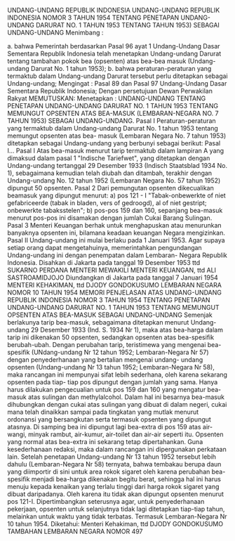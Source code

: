  UNDANG-UNDANG REPUBLIK INDONESIA UNDANG-UNDANG REPUBLIK INDONESIA NOMOR 3 TAHUN 1954 TENTANG PENETAPAN UNDANG-UNDANG DARURAT NO. 1 TAHUN 1953 TENTANG TAHUN 1953) SEBAGAI UNDANG-UNDANG
Menimbang :

a. bahwa Pemerintah berdasarkan Pasal 96 ayat 1 Undang-Undang Dasar Sementara Republik Indonesia telah menetapkan Undang-undang Darurat tentang tambahan pokok bea (opsenten) atas bea-bea masuk (Undang-undang Darurat No. 1 tahun 1953);
b. bahwa peraturan-peraturan yang termaktub dalam Undang-undang Darurat tersebut perlu ditetapkan sebagai Undang-undang;
Mengingat :
 Pasal 89 dan Pasal 97 Undang-Undang Dasar Sementara Republik Indonesia; Dengan persetujuan Dewan Perwakilan Rakyat
MEMUTUSKAN:
 Menetapkan : UNDANG-UNDANG TENTANG PENETAPAN UNDANG-UNDANG DARURAT NO. 1 TAHUN 1953 TENTANG MEMUNGUT OPSENTEN ATAS BEA-MASUK (LEMBARAN-NEGARA NO. 7 TAHUN 1953) SEBAGAI UNDANG-UNDANG.
Pasal I
Peraturan-peraturan yang termaktub dalam Undang-undang Darurat No. 1 tahun 1953 tentang memungut opsenten atas bea- masuk (Lembaran Negara No. 7 tahun 1953) ditetapkan sebagai Undang-undang yang berbunyi sebagai berikut: Pasal I…
Pasal I
Atas bea-masuk menurut tarip termaktub dalam lampiran A yang dimaksud dalam pasal 1 "Indische Tariefwet", yang ditetapkan dengan Undang-undang tertanggal 29 Desember 1933 (Indisch Staatsblad 1934 No. 1), sebagaimana kemudian telah diubah dan ditambah, terakhir dengan Undang-undang No. 12 tahun 1952 (Lembaran Negara No. 57 tahun 1952) dipungut 50 opsenten.
Pasal 2
Dari pemungutan opsenten dikecualikan beamasuk yang dipungut menurut: a) pos 121 - I "Tabak-onbewerkte of niet gefabriceerde (tabak in bladen, vers of gedroogd), al of niet gestript; onbewerkte tabaksstelen"; b) pos-pos 159 dan 160, sepanjang bea-masuk menurut pos-pos ini disamakan dengan jumlah Cukai Barang Sulingan.
Pasal 3
Menteri Keuangan berhak untuk menghapuskan atau menurunkan banyaknya opsenten ini, bilamana keadaan keuangan Negara mengizinkan.
Pasal II
Undang-undang ini mulai berlaku pada 1 Januari 1953. Agar supaya setiap orang dapat mengetahuinya, memerintahkan pengundangan Undang-undang ini dengan penempatan dalam Lembaran- Negara Republik Indonesia. Disahkan di Jakarta pada tanggal 19 Desember 1953 ttd SUKARNO PERDANA MENTERI MEWAKILI MENTERI KEUANGAN, ttd ALI SASTROAMIDJOJO Diundangkan di Jakarta pada tanggal 7 Januari 1954 MENTERI KEHAKIMAN, ttd DJODY GONDOKUSUMO LEMBARAN NEGARA NOMOR 10 TAHUN 1954 MEMORI PENJELASAN ATAS UNDANG-UNDANG REPUBLIK INDONESIA NOMOR 3 TAHUN 1954 TENTANG PENETAPAN UNDANG-UNDANG DARURAT NO. 1 TAHUN 1953 TENTANG MEMUNGUT OPSENTEN ATAS BEA-MASUK SEBAGAI UNDANG-UNDANG Semenjak berlakunya tarip bea-masuk, sebagaimana ditetapkan menurut Undang- undang 29 Desember 1933 (Ind. S. 1934 Nr 1), maka atas bea-harga dalam tarip ini dikenakan 50 opsenten, sedangkan opsenten atas bea-spesifik berubah-ubah. Dengan perubahan tarip, teristimewa yang mengenai bea-spesifik (UNdang-undang Nr 12 tahun 1952; Lembaran-Negara Nr 57) dengan penyederhanaan yang bertalian mengenai undang- undang opsenten (Undang-undang Nr 13 tahun 1952; Lembaran-Negara Nr 58), maka rancangan ini mempunyai sifat lebih sederhana, oleh karena sekarang opsenten pada tiap- tiap pos dipungut dengan jumlah yang sama. Hanya harus dilakukan pengecualian untuk pos 159 dan 160 yang mengatur bea- masuk atas sulingan dan methylalcohol. Dalam hal ini besarnya bea-masuk dihubungkan dengan cukai atas sulingan yang dibuat di dalam negeri, cukai mana telah dinaikkan sampai pada tingkatan yang mutlak menurut ordonansi yang bersangkutan serta termasuk opsenten yang dipungut atasnya. Di samping bea ini dipungut lagi bea-extra di pos 159 atas air-wangi, minyak rambut, air-kumur, air-toilet dan air-air seperti itu. Opsenten yang normal atas bea-extra ini sekarang tetap dipertahankan. Guna kesederhanaan redaksi, maka dalam rancangan ini dipergunakan perkataan lain. Setelah penetapan Undang-undang Nr 13 tahun 1952 tersebut lebih dahulu (Lembaran-Negara Nr 58) ternyata, bahwa tembakau berupa daun yang diimportir di sini untuk area rokok sigaret oleh karena perubahan bea-spesifik menjadi bea-harga dikenakan begitu berat, sehingga hal ini harus menuju kepada kenaikan yang terlalu tinggi dari harga rokok sigaret yang dibuat daripadanya. Oleh karena itu tidak akan dipungut opsenten menurut pos 121-I. Dipertimbangkan seterusnya agar, untuk penyederhanaan pekerjaan, opsenten untuk selanjutnya tidak lagi ditetapkan tiap-tiap tahun, melainkan untuk waktu yang tidak terbatas. Termasuk Lembaran-Negara Nr 10 tahun 1954. Diketahui: Menteri Kehakiman, ttd DJODY GONDOKUSUMO TAMBAHAN LEMBARAN NEGARA NOMOR 497